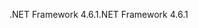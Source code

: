 <span data-ttu-id="48dad-101">.NET Framework 4.6.1</span><span class="sxs-lookup"><span data-stu-id="48dad-101">.NET Framework 4.6.1</span></span>